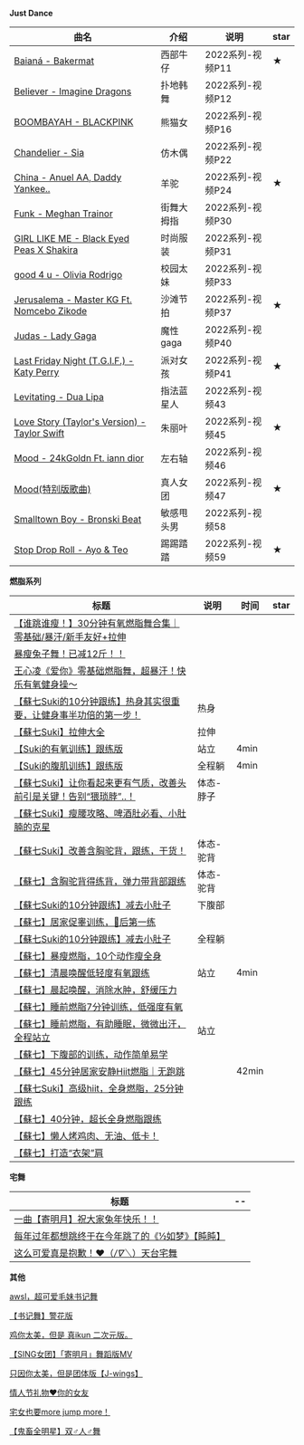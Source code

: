 **Just Dance**

| 曲名                                                         | 介绍       | 说明             | star |
| ------------------------------------------------------------ | ---------- | ---------------- | ---- |
| [Baianá - Bakermat](https://www.bilibili.com/video/BV1M44y1i71W?p=11) | 西部牛仔   | 2022系列-视频P11 | ★    |
| [Believer - Imagine Dragons](https://www.bilibili.com/video/BV1M44y1i71W?p=12) | 扑地韩舞   | 2022系列-视频P12 |      |
| [BOOMBAYAH - BLACKPINK](https://www.bilibili.com/video/BV1M44y1i71W?p=16) | 熊猫女     | 2022系列-视频P16 |      |
| [Chandelier - Sia](https://www.bilibili.com/video/BV1M44y1i71W?p=22) | 仿木偶     | 2022系列-视频P22 |      |
| [China - Anuel AA, Daddy Yankee..](https://www.bilibili.com/video/BV1M44y1i71W?p=24) | 羊驼       | 2022系列-视频P24 | ★    |
| [Funk - Meghan Trainor](https://www.bilibili.com/video/BV1M44y1i71W?p=30) | 街舞大拇指 | 2022系列-视频P30 |      |
| [GIRL LIKE ME - Black Eyed Peas X Shakira](https://www.bilibili.com/video/BV1M44y1i71W?p=31) | 时尚服装   | 2022系列-视频P31 |      |
| [good 4 u - Olivia Rodrigo](https://www.bilibili.com/video/BV1M44y1i71W?p=33) | 校园太妹   | 2022系列-视频P33 |      |
| [Jerusalema - Master KG Ft. Nomcebo Zikode](https://www.bilibili.com/video/BV1M44y1i71W?p=37) | 沙滩节拍   | 2022系列-视频P37 | ★    |
| [Judas - Lady Gaga](https://www.bilibili.com/video/BV1M44y1i71W?p=40) | 魔性gaga   | 2022系列-视频P40 |      |
| [Last Friday Night (T.G.I.F.) - Katy Perry](https://www.bilibili.com/video/BV1M44y1i71W?p=41) | 派对女孩   | 2022系列-视频P41 | ★    |
| [Levitating - Dua Lipa](https://www.bilibili.com/video/BV1M44y1i71W?p=43) | 指法蓝星人 | 2022系列-视频43  |      |
| [Love Story (Taylor's Version) - Taylor Swift](https://www.bilibili.com/video/BV1M44y1i71W?p=45) | 朱丽叶     | 2022系列-视频45  | ★    |
| [Mood - 24kGoldn Ft. iann dior](https://www.bilibili.com/video/BV1M44y1i71W?p=46) | 左右轴     | 2022系列-视频46  |      |
| [Mood(特别版歌曲)](https://www.bilibili.com/video/BV1M44y1i71W?p=47) | 真人女团   | 2022系列-视频47  | ★    |
| [Smalltown Boy - Bronski Beat](https://www.bilibili.com/video/BV1M44y1i71W?p=58) | 敏感甩头男 | 2022系列-视频58  |      |
| [Stop Drop Roll - Ayo & Teo](https://www.bilibili.com/video/BV1M44y1i71W?p=59) | 踢踢踏踏   | 2022系列-视频59  | ★    |



**燃脂系列**

| 标题                                                         | 说明      | 时间  | star |
| ------------------------------------------------------------ | --------- | ----- | ---- |
| [【谁跳谁瘦！】30分钟有氧燃脂舞合集｜零基础/暴汗/新手友好+拉伸](https://www.bilibili.com/video/BV1Ct4y1J7zV/?spm_id_from=333.337.search-card.all.click&vd_source=a21583faced964d3d52767e2605a9352) |           |       |      |
| [暴瘦兔子舞！已减12斤！！](https://www.bilibili.com/video/BV1yL4y1G7CD/?spm_id_from=333.337.search-card.all.click&vd_source=a21583faced964d3d52767e2605a9352) |           |       |      |
| [王心凌《爱你》零基础燃脂舞，超暴汗！快乐有氧健身操～](https://www.bilibili.com/video/BV1ZY4y1573y/?spm_id_from=333.337.search-card.all.click&vd_source=a21583faced964d3d52767e2605a9352) |           |       |      |
| [【蘇七Suki的10分钟跟练】热身其实很重要，让健身事半功倍的第一步！](https://www.bilibili.com/video/BV18h411S7Et/?spm_id_from=333.999.0.0&vd_source=a21583faced964d3d52767e2605a9352) | 热身      |       |      |
| [【蘇七Suki】拉伸大全](https://www.bilibili.com/video/BV1LA411572o/?spm_id_from=333.999.0.0&vd_source=a21583faced964d3d52767e2605a9352) | 拉伸      |       |      |
| [【Suki的有氧训练】跟练版](https://www.bilibili.com/video/BV1ih411y784/?spm_id_from=333.999.0.0&vd_source=a21583faced964d3d52767e2605a9352) | 站立      | 4min  |      |
| [【Suki的腹肌训练】跟练版](https://www.bilibili.com/video/BV1sv4y1f7bA/?spm_id_from=333.999.0.0&vd_source=a21583faced964d3d52767e2605a9352) | 全程躺    | 4min  |      |
| [【蘇七Suki】让你看起来更有气质，改善头前引是关键！告别“猥琐脖”..！](https://www.bilibili.com/video/BV1io4y1R7QZ/?spm_id_from=333.999.0.0&vd_source=a21583faced964d3d52767e2605a9352) | 体态-脖子 |       |      |
| [【蘇七Suki】瘦腰攻略、啤酒肚必看、小肚腩的克星](https://www.bilibili.com/video/BV1Mz4y1U76K/?spm_id_from=333.999.0.0&vd_source=a21583faced964d3d52767e2605a9352) |           |       |      |
| [【蘇七Suki】改善含胸驼背，跟练，干货！](https://www.bilibili.com/video/BV1aU4y1a7Ph/?spm_id_from=333.999.0.0&vd_source=a21583faced964d3d52767e2605a9352) | 体态-驼背 |       |      |
| [【蘇七】含胸驼背得练背，弹力带背部跟练](https://www.bilibili.com/video/BV1k44y1B73c/?spm_id_from=333.999.0.0&vd_source=a21583faced964d3d52767e2605a9352) | 体态-驼背 |       |      |
| [【蘇七Suki的10分钟跟练】减去小肚子](https://www.bilibili.com/video/BV1Gy4y1475e/?spm_id_from=333.999.0.0&vd_source=a21583faced964d3d52767e2605a9352) | 下腹部    |       |      |
| [【蘇七】居家促睾训练，🐑后第一练](https://www.bilibili.com/video/BV1HW4y1T7hw/?spm_id_from=333.999.0.0&vd_source=a21583faced964d3d52767e2605a9352) |           |       |      |
| [【蘇七Suki的10分钟跟练】减去小肚子](https://www.bilibili.com/video/BV1Gy4y1475e/?spm_id_from=333.999.0.0&vd_source=a21583faced964d3d52767e2605a9352) | 全程躺    |       |      |
| [【蘇七】暴瘦燃脂，10个动作瘦全身](https://www.bilibili.com/video/BV1nV411j7Jt/?spm_id_from=333.999.0.0&vd_source=a21583faced964d3d52767e2605a9352) |           |       |      |
| [【蘇七】清晨唤醒低轻度有氧跟练](https://www.bilibili.com/video/BV1wR4y1t7UZ/?spm_id_from=333.999.0.0&vd_source=a21583faced964d3d52767e2605a9352) | 站立      | 4min  |      |
| [【蘇七】晨起唤醒，消除水肿，舒缓压力](https://www.bilibili.com/video/BV1ah4y1X7PY/?spm_id_from=333.788.recommend_more_video.2&vd_source=a21583faced964d3d52767e2605a9352) |           |       |      |
| [【蘇七】睡前燃脂7分钟训练，低强度有氧](https://www.bilibili.com/video/BV1A54y1p7vw/?spm_id_from=333.999.0.0&vd_source=a21583faced964d3d52767e2605a9352) |           |       |      |
| [【蘇七】睡前燃脂，有助睡眠，微微出汗，全程站立](https://www.bilibili.com/video/BV1PD4y147Bk/?spm_id_from=333.999.0.0&vd_source=a21583faced964d3d52767e2605a9352) | 站立      |       |      |
| [【蘇七】下腹部的训练，动作简单易学](https://www.bilibili.com/video/BV1hB4y1K7ph/?spm_id_from=333.999.0.0&vd_source=a21583faced964d3d52767e2605a9352) |           |       |      |
| [【蘇七】45分钟居家安静Hiit燃脂｜无跑跳](https://www.bilibili.com/video/BV17B4y1e7ua/?spm_id_from=333.999.0.0&vd_source=a21583faced964d3d52767e2605a9352) |           | 42min |      |
| [【蘇七Suki】高级hiit，全身燃脂，25分钟跟练](https://www.bilibili.com/video/BV1Fv411a77R/?spm_id_from=333.999.0.0&vd_source=a21583faced964d3d52767e2605a9352) |           |       |      |
| [【蘇七】40分钟，超长全身燃脂跟练](https://www.bilibili.com/video/BV1H8411m76r/?spm_id_from=333.999.0.0&vd_source=a21583faced964d3d52767e2605a9352) |           |       |      |
| [【蘇七】懒人烤鸡肉、无油、低卡！](https://www.bilibili.com/video/BV1rR4y1E7yf/?spm_id_from=333.999.0.0&vd_source=a21583faced964d3d52767e2605a9352) |           |       |      |
| [【蘇七】打造“衣架”肩](https://www.bilibili.com/video/BV1g21XYHEYs/?spm_id_from=333.788&vd_source=a21583faced964d3d52767e2605a9352) |           |       |      |



**宅舞**

| 标题                                                         | --   |
| ------------------------------------------------------------ | ---- |
| [一曲【寄明月】祝大家兔年快乐！！](https://www.bilibili.com/video/BV1Jx4y1u7pG/?spm_id_from=333.999.0.0&vd_source=a21583faced964d3d52767e2605a9352) |      |
| [每年过年都想跳终于在今年跳了的《½如梦》【盹盹】](https://www.bilibili.com/video/BV1Yv42117A3/?spm_id_from=333.999.0.0&vd_source=a21583faced964d3d52767e2605a9352) |      |
| [这么可爱真是抱歉！❤️（*/∇＼*）天台宅舞](https://www.bilibili.com/video/BV1gG4y117nV/?spm_id_from=333.337.search-card.all.click&vd_source=a21583faced964d3d52767e2605a9352) |      |



**其他**

[awsl，超可爱毛妹书记舞](https://www.bilibili.com/video/BV1Nx421X7a9/?spm_id_from=333.337.search-card.all.click&vd_source=a21583faced964d3d52767e2605a9352)

[【书记舞】警花版](https://www.bilibili.com/video/BV1Yz4y1U7wu/?spm_id_from=333.337.search-card.all.click&vd_source=a21583faced964d3d52767e2605a9352)

[鸡你太美，但是 真ikun 二次元版。](https://www.bilibili.com/video/BV1VU4y1B7A8/?spm_id_from=333.337.search-card.all.click&vd_source=a21583faced964d3d52767e2605a9352)

[【SING女团】「寄明月」舞蹈版MV](https://www.bilibili.com/video/BV1Wx411M7T1/?spm_id_from=333.337.search-card.all.click&vd_source=a21583faced964d3d52767e2605a9352)

[只因你太美，但是团体版【J-wings】](https://www.bilibili.com/video/BV11e4y1e7CY/?spm_id_from=333.337.search-card.all.click&vd_source=a21583faced964d3d52767e2605a9352)

[情人节礼物❤你的女友](https://www.bilibili.com/video/BV1qv421C7MN/?spm_id_from=333.337.search-card.all.click&vd_source=a21583faced964d3d52767e2605a9352)

[宅女也要more jump more！](https://www.bilibili.com/video/BV1Tp421d7zp/?spm_id_from=333.337.search-card.all.click&vd_source=a21583faced964d3d52767e2605a9352)

[【鬼畜全明星】双♂人♂舞](https://www.bilibili.com/video/BV1os41127rm/?spm_id_from=333.337.search-card.all.click&vd_source=a21583faced964d3d52767e2605a9352)
